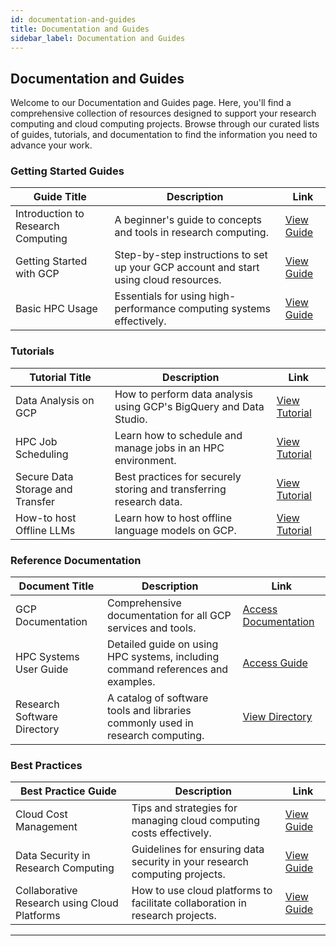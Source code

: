 ```yaml
---
id: documentation-and-guides
title: Documentation and Guides
sidebar_label: Documentation and Guides
---
```


## Documentation and Guides

Welcome to our Documentation and Guides page. Here, you'll find a comprehensive collection of resources designed to support your research computing and cloud computing projects. Browse through our curated lists of guides, tutorials, and documentation to find the information you need to advance your work.

### Getting Started Guides

| Guide Title                          | Description                                              | Link                  |
|--------------------------------------|----------------------------------------------------------|-----------------------|
| Introduction to Research Computing   | A beginner's guide to concepts and tools in research computing. | [View Guide](../Knowledge_Base/intro-research-computing-guide.md) |
| Getting Started with GCP             | Step-by-step instructions to set up your GCP account and start using cloud resources. | [View Guide](#) |
| Basic HPC Usage                      | Essentials for using high-performance computing systems effectively. | [View Guide](#) |

### Tutorials

| Tutorial Title                       | Description                                              | Link                  |
|--------------------------------------|----------------------------------------------------------|-----------------------|
| Data Analysis on GCP                 | How to perform data analysis using GCP's BigQuery and Data Studio. | [View Tutorial](#) |
| HPC Job Scheduling                   | Learn how to schedule and manage jobs in an HPC environment. | [View Tutorial](#) |
| Secure Data Storage and Transfer     | Best practices for securely storing and transferring research data. | [View Tutorial](#) |
| How-to host Offline LLMs             | Learn how to host offline language models on GCP. | [View Tutorial](../Knowledge_Base/ollama-how-to.md) |


### Reference Documentation

| Document Title                       | Description                                              | Link                  |
|--------------------------------------|----------------------------------------------------------|-----------------------|
| GCP Documentation                    | Comprehensive documentation for all GCP services and tools. | [Access Documentation](https://cloud.google.com/docs) |
| HPC Systems User Guide               | Detailed guide on using HPC systems, including command references and examples. | [Access Guide](#) |
| Research Software Directory          | A catalog of software tools and libraries commonly used in research computing. | [View Directory](#) |

### Best Practices

| Best Practice Guide                  | Description                                              | Link                  |
|--------------------------------------|----------------------------------------------------------|-----------------------|
| Cloud Cost Management                | Tips and strategies for managing cloud computing costs effectively. | [View Guide](#) |
| Data Security in Research Computing  | Guidelines for ensuring data security in your research computing projects. | [View Guide](#) |
| Collaborative Research using Cloud Platforms | How to use cloud platforms to facilitate collaboration in research projects. | [View Guide](#) |

---
